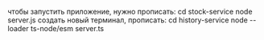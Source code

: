 чтобы запустить приложение, нужно прописать:
cd stock-service
node server.js
создать новый терминал, прописать:
cd history-service
node --loader ts-node/esm server.ts
